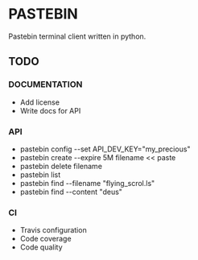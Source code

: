 PASTEBIN
=========

Pastebin terminal client written in python.


## TODO

### DOCUMENTATION
- Add license
- Write docs for API

### API
- pastebin config --set API_DEV_KEY="my_precious"
- pastebin create --expire 5M filename << paste
- pastebin delete filename
- pastebin list
- pastebin find --filename "flying_scrol.ls"
- pastebin find --content "deus"

### CI
- Travis configuration
- Code coverage
- Code quality
